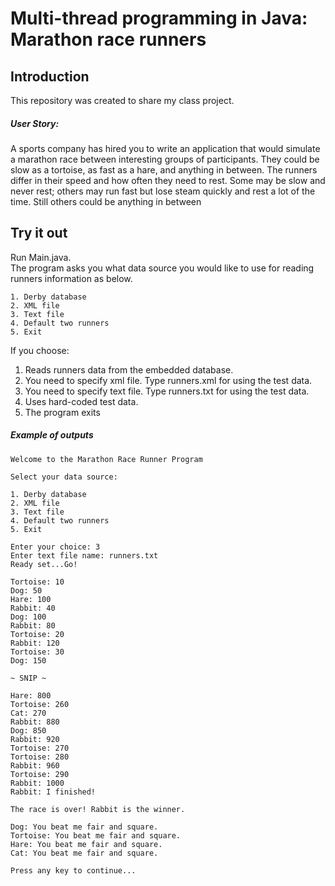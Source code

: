 Multi-thread programming in Java: Marathon race runners
===========================

## Introduction
This repository was created to share my class project. 

##### User Story: 
A sports company has hired you to write an application that would simulate a
marathon race between interesting groups of participants. They could be slow as a tortoise, as
fast as a hare, and anything in between. The runners differ in their speed and how often they need
to rest. Some may be slow and never rest; others may run fast but lose steam quickly and rest a
lot of the time. Still others could be anything in between



## Try it out

Run Main.java.  
The program asks you what data source you would like to use for reading runners information as below.


```
1. Derby database
2. XML file
3. Text file
4. Default two runners
5. Exit
```

If you choose:  
1) Reads runners data from the embedded database.  
2) You need to specify xml file. Type runners.xml for using the test data.  
3) You need to specify text file. Type runners.txt for using the test data.  
4) Uses hard-coded test data.  
5) The program exits  


##### Example of outputs

```
Welcome to the Marathon Race Runner Program

Select your data source: 

1. Derby database
2. XML file
3. Text file
4. Default two runners
5. Exit

Enter your choice: 3
Enter text file name: runners.txt
Ready set...Go!

Tortoise: 10
Dog: 50
Hare: 100
Rabbit: 40
Dog: 100
Rabbit: 80
Tortoise: 20
Rabbit: 120
Tortoise: 30
Dog: 150

~ SNIP ~

Hare: 800
Tortoise: 260
Cat: 270
Rabbit: 880
Dog: 850
Rabbit: 920
Tortoise: 270
Tortoise: 280
Rabbit: 960
Tortoise: 290
Rabbit: 1000
Rabbit: I finished!

The race is over! Rabbit is the winner.

Dog: You beat me fair and square.
Tortoise: You beat me fair and square.
Hare: You beat me fair and square.
Cat: You beat me fair and square.

Press any key to continue...
```